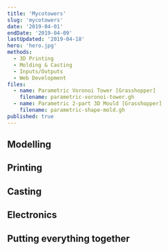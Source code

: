 ```yaml
---
title: 'Mycotowers'
slug: 'mycotowers'
date: '2019-04-01'
endDate: '2019-04-09'
lastUpdated: '2019-04-18'
hero: 'hero.jpg'
methods:
  - 3D Printing
  - Molding & Casting
  - Inputs/Outputs
  - Web Development
files:
  - name: Parametric Voronoi Tower [Grasshopper]
    filename: parametric-voronoi-tower.gh
  - name: Parametric 2-part 3D Mould [Grasshopper]
    filename: parametric-shape-mold.gh
published: true
---
```


## Modelling

## Printing

## Casting

## Electronics

## Putting everything together
